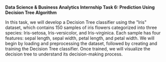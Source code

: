 **Data Science & Business Analytics Internship Task 6: Prediction Using Decision Tree Algorithm**

In this task, we will develop a Decision Tree classifier using the "Iris" dataset, which contains 150 samples of iris flowers categorized into three species: Iris-setosa, Iris-versicolor, and Iris-virginica. Each sample has four features: sepal length, sepal width, petal length, and petal width. We will begin by loading and preprocessing the dataset, followed by creating and training the Decision Tree classifier. Once trained, we will visualize the decision tree to understand its decision-making process.
